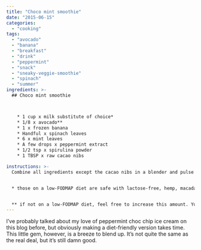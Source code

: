```yaml
---
title: "Choco mint smoothie"
date: "2015-06-15"
categories: 
  - "cooking"
tags: 
  - "avocado"
  - "banana"
  - "breakfast"
  - "drink"
  - "peppermint"
  - "snack"
  - "sneaky-veggie-smoothie"
  - "spinach"
  - "summer"
ingredients: >-
  ## Choco mint smoothie



    * 1 cup x milk substitute of choice*
    * 1/8 x avocado**
    * 1 x frozen banana
    * Handful x spinach leaves
    * 6 x mint leaves
    * A few drops x peppermint extract
    * 1/2 tsp x spirulina powder
    * 1 TBSP x raw cacao nibs

instructions: >-
  Combine all ingredients except the cacao nibs in a blender and pulse until smooth. Stir the cacao nibs through (and garnish with a few extra if you like).


  * those on a low-FODMAP diet are safe with lactose-free, hemp, macadamia, rice, quinoa or almond milk (be sure to check for high-FODMAP additives such as inulin). I usually alternate between almond milk and coconut milk.


  ** if not on a low-FODMAP diet, feel free to increase this amount. You’ll get a creamier result.
---
```

I’ve probably talked about my love of peppermint choc chip ice cream on this blog before, but obviously making a diet-friendly version takes time. This little gem, however, is a breeze to blend up. It’s not quite the same as the real deal, but it’s still damn good.
